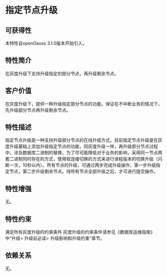 # 指定节点升级

## 可获得性<a name="section56086982"></a>

本特性自openGauss 3.1.0版本开始引入。

## 特性简介

在灰度升级下支持升级指定的部分节点，再升级剩余节点。

## 客户价值<a name="section46751668"></a>

在灰度升级下，提供一种升级指定部分节点的功能。保证在不中断业务的情况下，先升级部分节点再升级剩余节点。

## 特性描述<a name="section18111828"></a>

指定节点升级是一种支持升级部分节点的在线升级方式。目前指定节点升级是在灰度升级基础上添加升级指定节点的功能，同灰度升级一样，再升级部分节点过程中，涉及数据库二进制的替换，为了尽可能降低对于业务的影响，采用同一节点两套二进制同时存在的方式，使用软连接切换的方式来进行进程版本的切换升级（闪断一次，10秒以内）。所有节点的升级，可通过两步完成升级操作，第一步升级指定节点，第二步升级剩余节点。待所有节点全部升级之后，才可进行提交操作。

## 特性增强<a name="section28788730"></a>

无。

## 特性约束<a name="section06531946143616"></a>

满足所有灰度升级的约束条件
灰度升级的约束条件请参见《数据库运维指南》中“升级\> 升级前必读\> 升级影响和升级约束”章节。

## 依赖关系<a name="section57771982"></a>

无。

